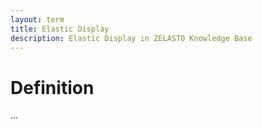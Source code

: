```yaml
---
layout: term
title: Elastic Display
description: Elastic Display in ZELASTO Knowledge Base
---
```


# Definition
...
